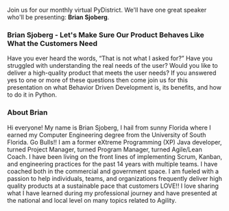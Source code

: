 <!--
.. title: November Meetup
.. slug: november-meetup-2021
.. date: 2021-11-11 09:17:39 UTC-05:00
.. tags: meetup
.. category: main-meetup
.. link: https://www.meetup.com/pydistrict/events/282017088/
.. event_time: 2021-11-30 18:00:00 UTC-05:00
.. description: November Meetup: Behavior Driven Development
.. type: text
-->

Join us for our monthly virtual PyDistrict. We'll have one great speaker who'll
be presenting: **Brian Sjoberg**.

<!-- TEASER_END -->

### Brian Sjoberg - Let's Make Sure Our Product Behaves Like What the Customers Need

Have you ever heard the words, “That is not what I asked for?”
Have you struggled with understanding the real needs of the user?
Would you like to deliver a high-quality product that meets the user needs?
If you answered yes to one or more of these questions then come join us for this presentation on what Behavior Driven Development is, its benefits, and how to do it in Python.

### About Brian

Hi everyone! My name is Brian Sjoberg, I hail from sunny Florida where I earned my Computer Engineering degree from the University of South Florida. Go Bulls!! I am a former eXtreme Programming (XP) Java developer, turned Project Manager, turned Program Manager, turned Agile/Lean Coach. I have been living on the front lines of implementing Scrum, Kanban, and engineering practices for the past 14 years with multiple teams. I have coached both in the commercial and government space. I am fueled with a passion to help individuals, teams, and organizations frequently deliver high quality products at a sustainable pace that customers LOVE!! I love sharing what I have learned during my professional journey and have presented at the national and local level on many topics related to Agility.
